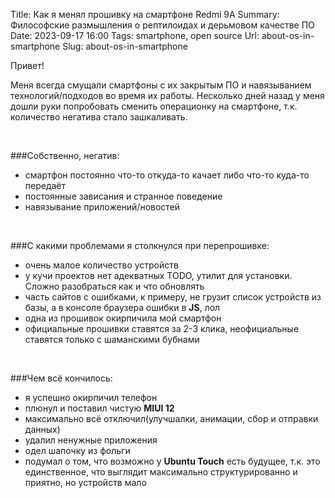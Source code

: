 Title: Как я менял прошивку на смартфоне Redmi 9A
Summary: Философские размышления о рептилоидах и дерьмовом качестве ПО
Date: 2023-09-17 16:00
Tags: smartphone, open source
Url: about-os-in-smartphone
Slug: about-os-in-smartphone

Привет!

Меня всегда смущали смартфоны с их закрытым ПО и навязыванием технологий/подходов во время их работы. Несколько дней назад у меня дошли руки попробовать сменить операционку на смартфоне, т.к. количество негатива стало зашкаливать.

<br/>

###Собственно, негатив:
- смартфон постоянно что-то откуда-то качает либо что-то куда-то передаёт
- постоянные зависания и странное поведение
- навязывание приложений/новостей

<br/>

###С какими проблемами я столкнулся при перепрошивке:
- очень малое количество устройств
- у кучи проектов нет адекватных TODO, утилит для установки. Сложно разобраться как и что обновлять
- часть сайтов с ошибками, к примеру, не грузит список устройств из базы, а в консоле браузера ошибки в **JS**, лол
- одна из прошивок окирпичила мой смартфон
- официальные прошивки ставятся за 2-3 клика, неофициальные ставятся только с шаманскими бубнами

<br/>

###Чем всё кончилось:
- я успешно окирпичил телефон
- плюнул и поставил чистую **MIUI 12**
- максимально всё отключил(улучшалки, анимации, сбор и отправки данных)
- удалил ненужные приложения
- одел шапочку из фольги
- подумал о том, что возможно у **Ubuntu Touch** есть будущее, т.к. это единственное, что выглядит максимально структурированно и приятно, но устройств мало